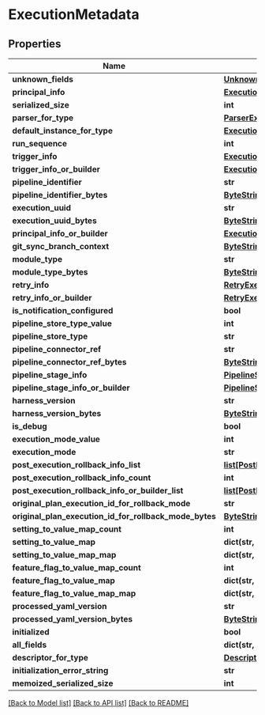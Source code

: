 # ExecutionMetadata

## Properties
Name | Type | Description | Notes
------------ | ------------- | ------------- | -------------
**unknown_fields** | [**UnknownFieldSet**](UnknownFieldSet.md) |  | [optional] 
**principal_info** | [**ExecutionPrincipalInfo**](ExecutionPrincipalInfo.md) |  | [optional] 
**serialized_size** | **int** |  | [optional] 
**parser_for_type** | [**ParserExecutionMetadata**](ParserExecutionMetadata.md) |  | [optional] 
**default_instance_for_type** | [**ExecutionMetadata**](ExecutionMetadata.md) |  | [optional] 
**run_sequence** | **int** |  | [optional] 
**trigger_info** | [**ExecutionTriggerInfo**](ExecutionTriggerInfo.md) |  | [optional] 
**trigger_info_or_builder** | [**ExecutionTriggerInfoOrBuilder**](ExecutionTriggerInfoOrBuilder.md) |  | [optional] 
**pipeline_identifier** | **str** |  | [optional] 
**pipeline_identifier_bytes** | [**ByteString**](ByteString.md) |  | [optional] 
**execution_uuid** | **str** |  | [optional] 
**execution_uuid_bytes** | [**ByteString**](ByteString.md) |  | [optional] 
**principal_info_or_builder** | [**ExecutionPrincipalInfoOrBuilder**](ExecutionPrincipalInfoOrBuilder.md) |  | [optional] 
**git_sync_branch_context** | [**ByteString**](ByteString.md) |  | [optional] 
**module_type** | **str** |  | [optional] 
**module_type_bytes** | [**ByteString**](ByteString.md) |  | [optional] 
**retry_info** | [**RetryExecutionInfo**](RetryExecutionInfo.md) |  | [optional] 
**retry_info_or_builder** | [**RetryExecutionInfoOrBuilder**](RetryExecutionInfoOrBuilder.md) |  | [optional] 
**is_notification_configured** | **bool** |  | [optional] 
**pipeline_store_type_value** | **int** |  | [optional] 
**pipeline_store_type** | **str** |  | [optional] 
**pipeline_connector_ref** | **str** |  | [optional] 
**pipeline_connector_ref_bytes** | [**ByteString**](ByteString.md) |  | [optional] 
**pipeline_stage_info** | [**PipelineStageInfo**](PipelineStageInfo.md) |  | [optional] 
**pipeline_stage_info_or_builder** | [**PipelineStageInfoOrBuilder**](PipelineStageInfoOrBuilder.md) |  | [optional] 
**harness_version** | **str** |  | [optional] 
**harness_version_bytes** | [**ByteString**](ByteString.md) |  | [optional] 
**is_debug** | **bool** |  | [optional] 
**execution_mode_value** | **int** |  | [optional] 
**execution_mode** | **str** |  | [optional] 
**post_execution_rollback_info_list** | [**list[PostExecutionRollbackInfo]**](PostExecutionRollbackInfo.md) |  | [optional] 
**post_execution_rollback_info_count** | **int** |  | [optional] 
**post_execution_rollback_info_or_builder_list** | [**list[PostExecutionRollbackInfoOrBuilder]**](PostExecutionRollbackInfoOrBuilder.md) |  | [optional] 
**original_plan_execution_id_for_rollback_mode** | **str** |  | [optional] 
**original_plan_execution_id_for_rollback_mode_bytes** | [**ByteString**](ByteString.md) |  | [optional] 
**setting_to_value_map_count** | **int** |  | [optional] 
**setting_to_value_map** | **dict(str, str)** |  | [optional] 
**setting_to_value_map_map** | **dict(str, str)** |  | [optional] 
**feature_flag_to_value_map_count** | **int** |  | [optional] 
**feature_flag_to_value_map** | **dict(str, bool)** |  | [optional] 
**feature_flag_to_value_map_map** | **dict(str, bool)** |  | [optional] 
**processed_yaml_version** | **str** |  | [optional] 
**processed_yaml_version_bytes** | [**ByteString**](ByteString.md) |  | [optional] 
**initialized** | **bool** |  | [optional] 
**all_fields** | **dict(str, object)** |  | [optional] 
**descriptor_for_type** | [**Descriptor**](Descriptor.md) |  | [optional] 
**initialization_error_string** | **str** |  | [optional] 
**memoized_serialized_size** | **int** |  | [optional] 

[[Back to Model list]](../README.md#documentation-for-models) [[Back to API list]](../README.md#documentation-for-api-endpoints) [[Back to README]](../README.md)

